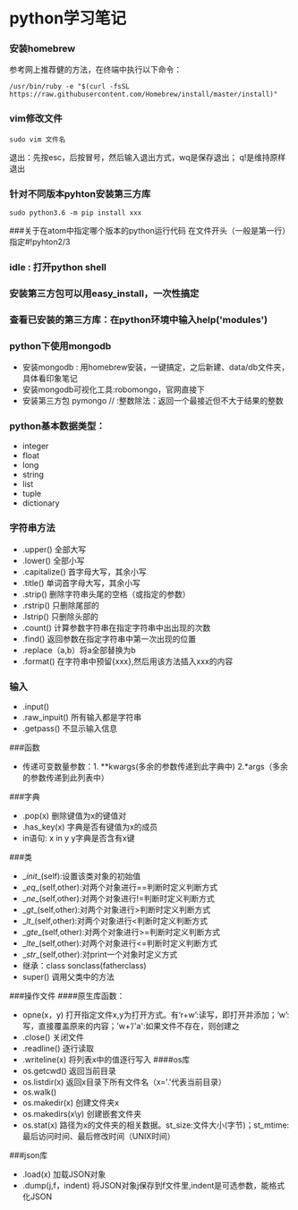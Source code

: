 # python学习笔记
### 安装homebrew
参考网上推荐健的方法，在终端中执行以下命令：
```
/usr/bin/ruby -e "$(curl -fsSL https://raw.githubusercontent.com/Homebrew/install/master/install)"
```
### vim修改文件
```
sudo vim 文件名
```
退出：先按esc，后按冒号，然后输入退出方式，wq是保存退出； q!是维持原样退出
### 针对不同版本pyhton安装第三方库

```
sudo python3.6 -m pip install xxx
```
###关于在atom中指定哪个版本的python运行代码
在文件开头（一般是第一行）指定#!pyhton2/3
### idle : 打开python shell
### 安装第三方包可以用easy_install，一次性搞定
### 查看已安装的第三方库：在python环境中输入help('modules')
### python下使用mongodb
- 安装mongodb : 用homebrew安装，一键搞定，之后新建、data/db文件夹，具体看印象笔记
- 安装mongodb可视化工具:robomongo，官网直接下
- 安装第三方包 pymongo
// :整数除法：返回一个最接近但不大于结果的整数

### python基本数据类型：
- integer
- float
- long
- string
- list
- tuple
- dictionary

### 字符串方法
- .upper() 全部大写
- .lower() 全部小写
- .capitalize() 首字母大写，其余小写
- .title() 单词首字母大写，其余小写
- .strip() 删除字符串头尾的空格（或指定的参数）
- .rstrip() 只删除尾部的
- .lstrip() 只删除头部的
- .count() 计算参数字符串在指定字符串中出出现的次数
- .find() 返回参数在指定字符串中第一次出现的位置
- .replace（a,b）将a全部替换为b
- .format()  在字符串中预留{xxx},然后用该方法插入xxx的内容

### 输入
- .input()
- .raw_inpuit() 所有输入都是字符串
- .getpass() 不显示输入信息

###函数
- 传递可变数量参数：1. \**kwargs(多余的参数传递到此字典中) 2.\*args（多余的参数传递到此列表中）

###字典
- .pop(x) 删除键值为x的键值对
- .has_key(x) 字典是否有键值为x的成员
- in语句: x in y y字典是否含有x键

###类
- \__init__(self):设置该类对象的初始值
- \__eq__(self,other):对两个对象进行==判断时定义判断方式
- \__ne__(self,other):对两个对象进行!=判断时定义判断方式
- \__gt__(self,other):对两个对象进行>判断时定义判断方式
- \__lt__(self,other):对两个对象进行<判断时定义判断方式
- \__gte__(self,other):对两个对象进行>=判断时定义判断方式
- \__lte__(self,other):对两个对象进行<=判断时定义判断方式
- \__str__(self,other):对print一个对象时定义方式
- 继承：class sonclass(fatherclass)
- super() 调用父类中的方法

###操作文件
####原生库函数：
- opne(x，y) 打开指定文件x,y为打开方式。有‘r+w’:读写，即打开并添加；‘w’:写，直接覆盖原来的内容；’w+’/'a':如果文件不存在，则创建之
- .close() 关闭文件
- .readline() 逐行读取
- .writeline(x) 将列表x中的值逐行写入
####os库
- os.getcwd() 返回当前目录
- os.listdir(x) 返回x目录下所有文件名（x='.'代表当前目录）
- os.walk()
- os.makedir(x) 创建文件夹x
- os.makedirs(x\\y) 创建嵌套文件夹
- os.stat(x) 路径为x的文件夹的相关数据。st_size:文件大小(字节)；st_mtime:最后访问时间、最后修改时间（UNIX时间）

###json库
- .load(x) 加载JSON对象
- .dump(j,f，indent) 将JSON对象j保存到f文件里,indent是可选参数，能格式化JSON
